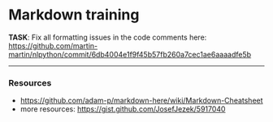 # Markdown training

**TASK**: Fix all formatting issues in the code comments here:
https://github.com/martin-martin/nlpython/commit/6db4004e1f9f45b57fb260a7cec1ae6aaaadfe5b

------------------------------------------

### Resources

- https://github.com/adam-p/markdown-here/wiki/Markdown-Cheatsheet
- more resources: https://gist.github.com/JosefJezek/5917040
